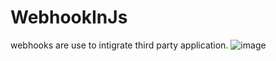 # WebhookInJs

webhooks are use to intigrate third party application. 
![image](https://github.com/user-attachments/assets/e059c6f6-7cba-428a-9a7b-d1f752bfda01)
